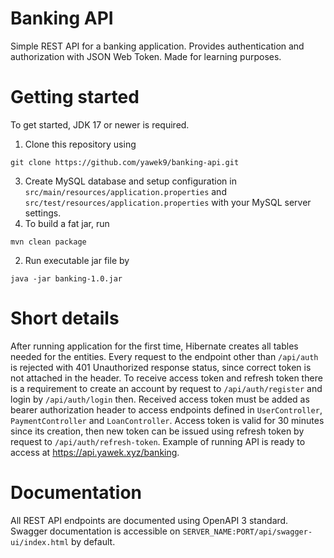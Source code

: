 # Banking API
Simple REST API for a banking application. Provides authentication and authorization with JSON Web Token.
Made for learning purposes.
# Getting started
To get started, JDK 17 or newer is required.
1. Clone this repository using
```
git clone https://github.com/yawek9/banking-api.git
```
3. Create MySQL database and setup configuration in `src/main/resources/application.properties`
   and `src/test/resources/application.properties` with your MySQL server settings.
4. To build a fat jar, run
```
mvn clean package
```
2. Run executable jar file by
```
java -jar banking-1.0.jar
```
# Short details
After running application for the first time, Hibernate creates all tables needed for the entities.
Every request to the endpoint other than `/api/auth` is rejected with 401 Unauthorized response status,
since correct token is not attached in the header. To receive access token and refresh token there
is a requirement to create an account by request to `/api/auth/register` and login by `/api/auth/login` then.
Received access token must be added as bearer authorization header to access endpoints defined in
`UserController`, `PaymentController` and `LoanController`. Access token is valid for 30 minutes
since its creation, then new token can be issued using refresh token by request to `/api/auth/refresh-token`.
Example of running API is ready to access at https://api.yawek.xyz/banking.
# Documentation
All REST API endpoints are documented using OpenAPI 3 standard.
Swagger documentation is accessible on `SERVER_NAME:PORT/api/swagger-ui/index.html` by default.
